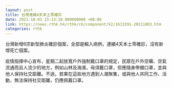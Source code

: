 ```yaml
---
layout: post
title: 台灣連續4天本土零確診
date: 2021-10-03 15:13:28.000000000 +08:00
link: https://news.rthk.hk/rthk/ch/component/k2/1613291-20211003.htm
categories: rthk
---
```


台灣新增6宗新型肺炎確診個案，全部是輸入病例，連續4天本土零確診，沒有新增死亡個案。

疫情指揮中心宣布，星期二起放寬戶外強制戴口罩的規定，民眾在戶外空曠、空氣流通而且人流少的地方，例如山林及海濱，毋須戴口罩，但應隨身帶備口罩，並與他人保持社交距離。不過，若果在這些地方遇到人潮聚集，或與他人共同工作、活動，無法保持社交距離，仍應佩戴口罩。
